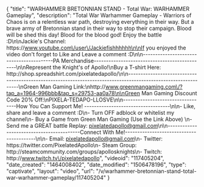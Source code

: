 {
    "title": "WARHAMMER BRETONNIAN STAND - Total War: WARHAMMER Gameplay",
    "description": "Total War Warhammer Gameplay - Warriors of Chaos is on a relentless war path, destroying everything in their way.  But a brave army of Bretonnian stand in their way to stop their campaign.  Blood will be shed this day!  Blood for the blood god!  Enjoy the battle :D\n\nJackie's Channel: https:\/\/www.youtube.com\/user\/Jackiefishhhhhh\n\nIf you enjoyed the video don't forget to Like and Leave a comment :D\n\n-----------------------------------------PA Merchandise----------------------------------------------\n\nRepresent the Knight's of Apollo!\nBuy a T-shirt Here: http:\/\/shop.spreadshirt.com\/pixelatedapollo\/\n\n---------------------------------------------------------------------------------------------------------------\nGreen Man Gaming Link:\nhttp:\/\/www.greenmangaming.com\/?tap_a=1964-996bbb&tap_s=29753-aa0a78\n\nGreen Man Gaming Discount Code 20% Off:\nPIXELA-TEDAPO-LLOSVE\n\n----------------------------------How You Can Support Me! -----------------------------------\n\n- Like, share and leave a comment :D\n- Turn OFF adblock or whitelist my channel\n- Buy a Game from Green Man Gaming (Use the Link Above) \n- Send me a GREAT battle Replay: pixelatedapollo@gmail.com\n\n------------------------------------------Connect With Me!-----------------------------------------\n\n- Email: pixelatedapollo@gmail.com\n- Twitter: https:\/\/twitter.com\/PixelatedApollo\n- Steam Group:  http:\/\/steamcommunity.com\/groups\/apollosknights\n- Twitch: http:\/\/www.twitch.tv\/pixelatedapollo",
    "videoid": "117405204",
    "date_created": "1464008402",
    "date_modified": "1506478196",
    "type": "captivate",
    "layout": "video",
    "url": "\/v\/warhammer-bretonnian-stand-total-war-warhammer-gameplay\/117405204"
}